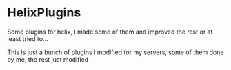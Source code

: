 # HelixPlugins
Some plugins for helix, I made some of them and improved the rest or at least tried to...

This is just a bunch of plugins I modified for my servers, some of them done by me, the rest just modified
